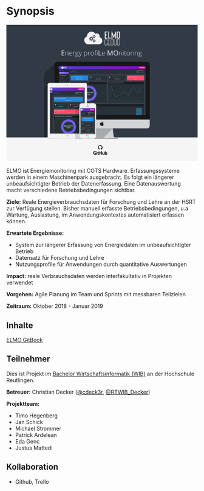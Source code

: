# Synopsis
![ELMO Main](Dokumentation/Bilder/Elmo_desc_Docu.jpg)

ELMO ist Energiemonitoring mit COTS Hardware. Erfassungssysteme werden in einem Maschinenpark ausgebracht. Es folgt ein längerer unbeaufsichtigter Betrieb der Datenerfassung. Eine Datenauswertung macht verschiedene Betriebsbedingungen sichtbar.

**Ziele:** Reale Energieverbrauchsdaten für Forschung und Lehre an der HSRT zur Verfügung stellen. Bisher manuell erfasste Betriebsbedingungen, u.a Wartung, Auslastung, im Anwendungskontextes automatisiert erfassen können.

**Erwartete Ergebnisse:**

* System zur längerer Erfassung von Energiedaten im unbeaufsichtigter Betrieb
* Datensatz für Forschung und Lehre
* Nutzungsprofile für Anwendungen durch quantitative Auswertungen 

**Impact:** reale Verbrauchsdaten werden interfakultativ in Projekten verwendet

**Vorgehen:** Agile Planung im Team und Sprints mit messbaren Teilzielen

**Zeitraum:** Oktober 2018 - Januar 2019

## Inhalte

[ELMO GitBook](https://cdeck3r-docs.gitbook.io/elmo/)

## Teilnehmer

Dies ist Projekt im [Bachelor Wirtschaftsinformatik \(WIB\)](http://www.inf.reutlingen-university.de/studium/bachelor/wirtschaftsinformatik/) an der Hochschule Reutlingen.

**Betreuer:** Christian Decker \([@cdeck3r](https://twitter.com/cdeck3r), [@RTWIB\_Decker](https://twitter.com/rtwib_decker)\)

**Projektteam:**

* Timo Hegenberg
* Jan Schick
* Michael Strommer 
* Patrick Ardelean 
* Eda Genc 
* Justus Mattedi

## Kollaboration

* Github, Trello

<!--stackedit_data:
eyJoaXN0b3J5IjpbNzI1ODIwMTkzLC05ODgyNjAxMDcsLTEwMD
YxMDk3NSwtMTgxMDM4NTAxLC05ODg2OTE3NywtMTg2OTY4MjUx
XX0=
-->